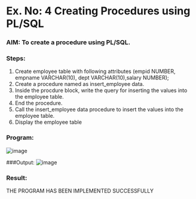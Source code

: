 # Ex. No: 4 Creating Procedures using PL/SQL

### AIM: To create a procedure using PL/SQL.

### Steps:
1. Create employee table with following attributes (empid NUMBER, empname VARCHAR(10), dept VARCHAR(10),salary NUMBER);
2. Create a procedure named as insert_employee data.
3. Inside the procdure block, write the query for inserting the values into the employee table.
4. End the procedure.
5. Call the insert_employee data procedure to insert the values into the employee table.
6. Display the employee table

### Program:
![image](https://github.com/SanjithaBolisetti/Ex-No-4-Creating-Procedures-using-PL-SQL/assets/119393633/df2a9956-0502-466c-9a03-b0ea39528db5)


###Output:
![image](https://github.com/SanjithaBolisetti/Ex-No-4-Creating-Procedures-using-PL-SQL/assets/119393633/6f55ed3e-94a2-4d54-8f40-1bee5dd72a1c)





### Result:
THE PROGRAM HAS BEEN IMPLEMENTED SUCCESSFULLY
